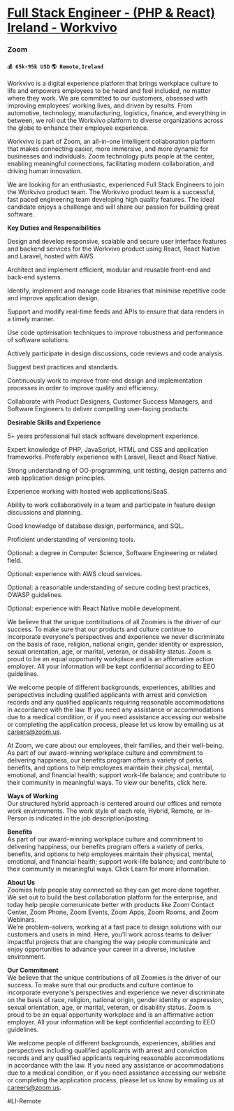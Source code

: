 # [Full Stack Engineer - (PHP & React) Ireland - Workvivo](https://www.remotewlb.com/apply/full-stack-engineer-php-react-ireland-workvivo)  
### Zoom  
#### `💰 65k-95k USD` `🌎 Remote,Ireland`  

  
Workvivo is a digital experience platform that brings workplace culture to life and empowers employees to be heard and feel included, no matter where they work. We are committed to our customers, obsessed with improving employees’ working lives, and driven by results. From automotive, technology, manufacturing, logistics, finance, and everything in between, we roll out the Workvivo platform to diverse organizations across the globe to enhance their employee experience.

Workvivo is part of Zoom, an all-in-one intelligent collaboration platform that makes connecting easier, more immersive, and more dynamic for businesses and individuals. Zoom technology puts people at the center, enabling meaningful connections, facilitating modern collaboration, and driving human innovation.

We are looking for an enthusiastic, experienced Full Stack Engineers to join the Workvivo product team. The Workvivo product team is a successful, fast paced engineering team developing high quality features. The ideal candidate enjoys a challenge and will share our passion for building great software.

 **Key Duties and Responsibilities**

Design and develop responsive, scalable and secure user interface features and backend services for the Workvivo product using React, React Native and Laravel, hosted with AWS.

Architect and implement efficient, modular and reusable front-end and back-end systems.

Identify, implement and manage code libraries that minimise repetitive code and improve application design.

Support and modify real-time feeds and APIs to ensure that data renders in a timely manner.

Use code optimisation techniques to improve robustness and performance of software solutions.

Actively participate in design discussions, code reviews and code analysis.

Suggest best practices and standards.

Continuously work to improve front-end design and implementation processes in order to improve quality and efficiency.

Collaborate with Product Designers, Customer Success Managers, and Software Engineers to deliver compelling user-facing products.

 **Desirable Skills and Experience**

5+ years professional full stack software development experience.

Expert knowledge of PHP, JavaScript, HTML and CSS and application frameworks. Preferably experience with Laravel, React and React Native.

Strong understanding of OO-programming, unit testing, design patterns and web application design principles.

Experience working with hosted web applications/SaaS.

Ability to work collaboratively in a team and participate in feature design discussions and planning.

Good knowledge of database design, performance, and SQL.

Proficient understanding of versioning tools.

Optional: a degree in Computer Science, Software Engineering or related field.

Optional: experience with AWS cloud services.

Optional: a reasonable understanding of secure coding best practices, OWASP guidelines.

Optional: experience with React Native mobile development.

We believe that the unique contributions of all Zoomies is the driver of our success. To make sure that our products and culture continue to incorporate everyone's perspectives and experience we never discriminate on the basis of race, religion, national origin, gender identity or expression, sexual orientation, age, or marital, veteran, or disability status. Zoom is proud to be an equal opportunity workplace and is an affirmative action employer. All your information will be kept confidential according to EEO guidelines.

We welcome people of different backgrounds, experiences, abilities and perspectives including qualified applicants with arrest and conviction records and any qualified applicants requiring reasonable accommodations in accordance with the law. If you need any assistance or accommodations due to a medical condition, or if you need assistance accessing our website or completing the application process, please let us know by emailing us at careers@zoom.us.

At Zoom, we care about our employees, their families, and their well-being. As part of our award-winning workplace culture and commitment to delivering happiness, our benefits program offers a variety of perks, benefits, and options to help employees maintain their physical, mental, emotional, and financial health; support work-life balance; and contribute to their community in meaningful ways. To view our benefits, click here.

 **Ways of Working**  
Our structured hybrid approach is centered around our offices and remote work environments. The work style of each role, Hybrid, Remote, or In-Person is indicated in the job description/posting.

 **Benefits**  
As part of our award-winning workplace culture and commitment to delivering happiness, our benefits program offers a variety of perks, benefits, and options to help employees maintain their physical, mental, emotional, and financial health; support work-life balance; and contribute to their community in meaningful ways. Click Learn for more information.

 **About Us**  
Zoomies help people stay connected so they can get more done together. We set out to build the best collaboration platform for the enterprise, and today help people communicate better with products like Zoom Contact Center, Zoom Phone, Zoom Events, Zoom Apps, Zoom Rooms, and Zoom Webinars.  
We’re problem-solvers, working at a fast pace to design solutions with our customers and users in mind. Here, you’ll work across teams to deliver impactful projects that are changing the way people communicate and enjoy opportunities to advance your career in a diverse, inclusive environment.

  
 **Our Commitment​**  
We believe that the unique contributions of all Zoomies is the driver of our success. To make sure that our products and culture continue to incorporate everyone's perspectives and experience we never discriminate on the basis of race, religion, national origin, gender identity or expression, sexual orientation, age, or marital, veteran, or disability status. Zoom is proud to be an equal opportunity workplace and is an affirmative action employer. All your information will be kept confidential according to EEO guidelines.

We welcome people of different backgrounds, experiences, abilities and perspectives including qualified applicants with arrest and conviction records and any qualified applicants requiring reasonable accommodations in accordance with the law. If you need any assistance or accommodations due to a medical condition, or if you need assistance accessing our website or completing the application process, please let us know by emailing us at careers@zoom.us.

#LI-Remote

